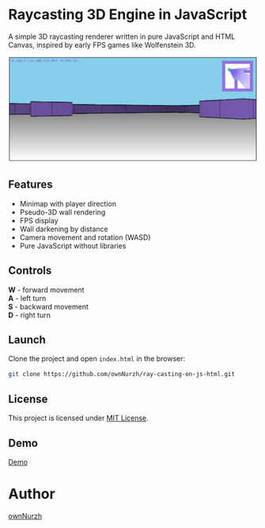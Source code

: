 # Raycasting 3D Engine in JavaScript


A simple 3D raycasting renderer written in pure JavaScript and HTML Canvas, inspired by early FPS games like Wolfenstein 3D.

![Preview](s.jpg)

## Features

- Minimap with player direction
- Pseudo-3D wall rendering
- FPS display
- Wall darkening by distance
- Camera movement and rotation (WASD)
- Pure JavaScript without libraries


## Controls

**W** - forward movement<br>
**A** - left turn<br>
**S** - backward movement<br>
**D** - right turn<br>

## Launch

Clone the project and open `index.html` in the browser:

```bash
git clone https://github.com/ownNurzh/ray-casting-on-js-html.git
```

## License

This project is licensed under [MIT License](./LICENSE).

## Demo

[Demo](https://ownnurzh.github.io/ray-casting-on-js-html/)

# Author

[ownNurzh](https://github.com/ownNurzh)